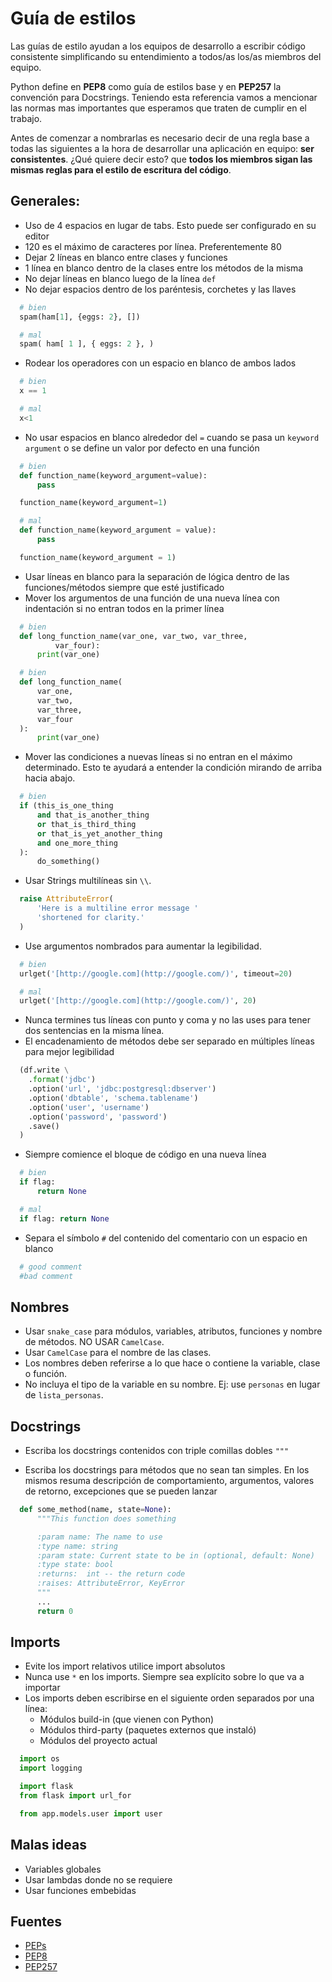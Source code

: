 # Guía de estilos

Las guías de estilo ayudan a los equipos de desarrollo a escribir código
consistente simplificando su entendimiento a todos/as los/as miembros del
equipo.

Python define en **PEP8** como guía de estilos base y en **PEP257** la convención
para Docstrings. Teniendo esta referencia vamos a mencionar las normas mas
importantes que esperamos que traten de cumplir en el trabajo.

Antes de comenzar a nombrarlas es necesario decir de una regla base a todas las
siguientes a la hora de desarrollar una aplicación en equipo: **ser
consistentes**. ¿Qué quiere decir esto? que **todos los miembros sigan las mismas
reglas para el estilo de escritura del código**.

## Generales:

- Uso de 4 espacios en lugar de tabs. Esto puede ser configurado en su editor
- 120 es el máximo de caracteres por línea. Preferentemente 80
- Dejar 2 líneas en blanco entre clases y funciones
- 1 línea en blanco dentro de la clases entre los métodos de la misma
- No dejar líneas en blanco luego de la línea `def`
- No dejar espacios dentro de los paréntesis, corchetes y las llaves
```python
  # bien
  spam(ham[1], {eggs: 2}, [])

  # mal
  spam( ham[ 1 ], { eggs: 2 }, )
```
- Rodear los operadores con un espacio en blanco de ambos lados
```python
  # bien
  x == 1

  # mal
  x<1
```
- No usar espacios en blanco alrededor del `=` cuando se pasa un `keyword
  argument` o se define un valor por defecto en una función
```python
  # bien
  def function_name(keyword_argument=value):
      pass

  function_name(keyword_argument=1)

  # mal
  def function_name(keyword_argument = value):
      pass

  function_name(keyword_argument = 1)
```
- Usar líneas en blanco para la separación de lógica dentro de las
  funciones/métodos siempre que esté justificado
- Mover los argumentos de una función de una nueva línea con indentación si no
  entran todos en la primer línea
```python
  # bien
  def long_function_name(var_one, var_two, var_three,
          var_four):
      print(var_one)

  # bien
  def long_function_name(
      var_one,
      var_two,
      var_three,
      var_four
  ):
      print(var_one)
```
- Mover las condiciones a nuevas líneas si no entran en el máximo determinado.
Esto te ayudará a entender la condición mirando de arriba hacia abajo.
```python
  # bien
  if (this_is_one_thing
      and that_is_another_thing
      or that_is_third_thing
      or that_is_yet_another_thing
      and one_more_thing
  ):
      do_something()
```
- Usar Strings multilíneas sin `\\`.
```python
  raise AttributeError(
      'Here is a multiline error message '
      'shortened for clarity.'
  )
```
- Use argumentos nombrados para aumentar la legibilidad.
```python
  # bien
  urlget('[http://google.com](http://google.com/)', timeout=20)

  # mal
  urlget('[http://google.com](http://google.com/)', 20)
```
- Nunca termines tus líneas con punto y coma y no las uses para tener dos
  sentencias en la misma línea.
- El encadenamiento de métodos debe ser separado en múltiples líneas para mejor
  legibilidad
```python
  (df.write \
    .format('jdbc')
    .option('url', 'jdbc:postgresql:dbserver')
    .option('dbtable', 'schema.tablename')
    .option('user', 'username')
    .option('password', 'password')
    .save()
  )
```
- Siempre comience el bloque de código en una nueva línea
```python
  # bien
  if flag:
      return None

  # mal
  if flag: return None
```
- Separa el símbolo `#` del contenido del comentario con un espacio en blanco
```python
  # good comment
  #bad comment
```

## Nombres

- Usar `snake_case` para módulos, variables, atributos, funciones y nombre de
  métodos. NO USAR `CamelCase`.
- Usar `CamelCase` para el nombre de las clases.
- Los nombres deben referirse a lo que hace o contiene la variable, clase o
  función.
- No incluya el tipo de la variable en su nombre. Ej: use `personas` en lugar de
  `lista_personas`.

## Docstrings

- Escriba los docstrings contenidos con triple comillas dobles `"""`

- Escriba los docstrings para métodos que no sean tan simples. En los mismos
  resuma descripción de comportamiento, argumentos, valores de retorno,
  excepciones que se pueden lanzar
```python
  def some_method(name, state=None):
      """This function does something

      :param name: The name to use
      :type name: string
      :param state: Current state to be in (optional, default: None)
      :type state: bool
      :returns:  int -- the return code
      :raises: AttributeError, KeyError
      """
      ...
      return 0
```

## Imports

- Evite los import relativos utilice import absolutos
- Nunca use `*` en los imports. Siempre sea explícito sobre lo que va a importar
- Los imports deben escribirse en el siguiente orden separados por una línea:
  - Módulos build-in (que vienen con Python)
  - Módulos third-party (paquetes externos que instaló)
  - Módulos del proyecto actual
```python
  import os
  import logging

  import flask
  from flask import url_for

  from app.models.user import user
```
## Malas ideas

- Variables globales
- Usar lambdas donde no se requiere
- Usar funciones embebidas

## Fuentes

- [PEPs](https://www.python.org/dev/peps/)
- [PEP8](https://www.python.org/dev/peps/pep-0008/)
- [PEP257](https://www.python.org/dev/peps/pep-0257/)
